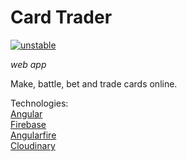 Card Trader
=============
<!--[![experimental](http://badges.github.io/stability-badges/dist/experimental.svg)](http://github.com/badges/stability-badges) <br>-->
[![unstable](http://badges.github.io/stability-badges/dist/unstable.svg)](http://github.com/badges/stability-badges) <br>
<!--[![stable](http://badges.github.io/stability-badges/dist/stable.svg)](http://github.com/badges/stability-badges) <br>-->
*web app* <br>

Make, battle, bet and trade cards online. <br>

Technologies: <br>
[Angular](https://angularjs.org/) <br>
[Firebase](https://www.firebase.com/) <br>
[Angularfire](https://www.firebase.com/docs/web/libraries/angular/) <br>
[Cloudinary](http://cloudinary.com/) <br>
